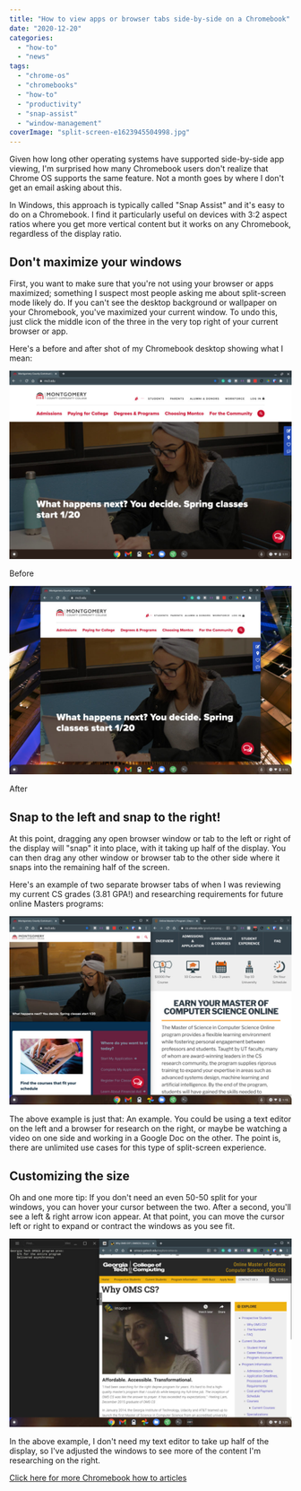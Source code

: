 ```yaml
---
title: "How to view apps or browser tabs side-by-side on a Chromebook"
date: "2020-12-20"
categories: 
  - "how-to"
  - "news"
tags: 
  - "chrome-os"
  - "chromebooks"
  - "how-to"
  - "productivity"
  - "snap-assist"
  - "window-management"
coverImage: "split-screen-e1623945504998.jpg"
---
```


Given how long other operating systems have supported side-by-side app viewing, I'm surprised how many Chromebook users don't realize that Chrome OS supports the same feature. Not a month goes by where I don't get an email asking about this.

In Windows, this approach is typically called "Snap Assist" and it's easy to do on a Chromebook. I find it particularly useful on devices with 3:2 aspect ratios where you get more vertical content but it works on any Chromebook, regardless of the display ratio.

## Don't maximize your windows

First, you want to make sure that you're not using your browser or apps maximized; something I suspect most people asking me about split-screen mode likely do. If you can't see the desktop background or wallpaper on your Chromebook, you've maximized your current window. To undo this, just click the middle icon of the three in the very top right of your current browser or app.

Here's a before and after shot of my Chromebook desktop showing what I mean:

![](images/Full-screen-browser-1024x683.jpg)

Before

![](images/Not-full-screen-browser-1024x683.jpg)

After

## Snap to the left and snap to the right!

At this point, dragging any open browser window or tab to the left or right of the display will "snap" it into place, with it taking up half of the display. You can then drag any other window or browser tab to the other side where it snaps into the remaining half of the screen.

Here's an example of two separate browser tabs of when I was reviewing my current CS grades (3.81 GPA!) and researching requirements for future online Masters programs:

![](images/split-screen-1024x683.jpg)

The above example is just that: An example. You could be using a text editor on the left and a browser for research on the right, or maybe be watching a video on one side and working in a Google Doc on the other. The point is, there are unlimited use cases for this type of split-screen experience.

## Customizing the size

Oh and one more tip: If you don't need an even 50-50 split for your windows, you can hover your cursor between the two. After a second, you'll see a left & right arrow icon appear. At that point, you can move the cursor left or right to expand or contract the windows as you see fit.

![](images/adjust-split-screen-1024x683.jpg)

In the above example, I don't need my text editor to take up half of the display, so I've adjusted the windows to see more of the content I'm researching on the right.

[Click here for more Chromebook how to articles](https://www.aboutchromebooks.com/category/how-to/ "Click here for more Chromebook how to articles")
